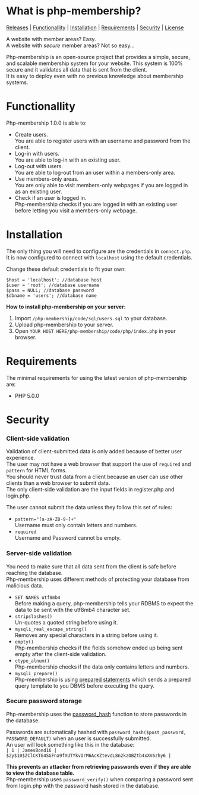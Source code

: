 # What is php-membership?
[Releases](https://github.com/OscarBjurestrand/php-membership/releases) | [Functionallity](#functionallity) | [Installation](#installation) | [Requirements](#requirements) | [Security](#security) | [License](https://github.com/OscarBjurestrand/php-membership/blob/master/LICENSE)  

A website with member areas? Easy.  
A website with _secure_ member areas? Not so easy...  
  
Php-membership is an open-source project that provides a simple, secure, and scalable membership system for your website.
This system is 100% secure and it validates all data that is sent from the client.    
It is easy to deploy even with no previous knowledge about membership systems.
  
# Functionallity
Php-membership 1.0.0 is able to:
- Create users.  
  You are able to register users with an username and password from the client.   
- Log-in with users.  
  You are able to log-in with an existing user.  
- Log-out with users.  
  You are able to log-out from an user within a members-only area.  
- Use members-only areas.  
  You are only able to visit members-only webpages if you are logged in as an existing user.  
- Check if an user is logged in.  
  Php-membership checks if you are logged in with an existing user before letting you visit a members-only webpage.  
  
# Installation  
  
The only thing you will need to configure are the credentials in `connect.php`.  
It is now configured to connect with `localhost` using the default credentials.  
  
Change these default credentials to fit your own:
```
$host = 'localhost'; //database host
$user = 'root'; //database username
$pass = NULL; //database password
$dbname = 'users'; //database name
```  
  
**How to install php-membership on your server:**
1. Import `/php-membership/code/sql/users.sql` to your database.
2. Upload php-membership to your server.
2. Open `YOUR HOST HERE/php-membership/code/php/index.php` in your browser. 
  
# Requirements
The minimal requirements for using the latest version of php-membership are:
- PHP 5.0.0
  
# Security
### Client-side validation
Validation of client-submitted data is only added because of better user experience.  
The user may not have a web browser that support the use of `required` and `pattern` for HTML forms.  
You should never trust data from a client because an user can use other clients than a web browser to submit data.  
The only client-side validation are the input fields in register.php and login.php.  
  
The user cannot submit the data unless they follow this set of rules:  
- `pattern="[a-zA-Z0-9-]+"`  
Username must only contain letters and numbers.  
- `required`  
Username and Password cannot be empty.  
  
### Server-side validation
You need to make sure that all data sent from the client is safe before reaching the database.  
Php-membership uses different methods of protecting your database from malicious data.  
- `SET NAMES utf8mb4`  
Before making a query, php-membership tells your RDBMS to expect the data to be sent with the utf8mb4 character set.  
- `stripslashes()`  
Un-quotes a quoted string before using it. 
- `mysqli_real_escape_string()`  
Removes any special characters in a string before using it.  
- `empty()`  
Php-membership checks if the fields somehow ended up being sent empty after the client-side validation.  
- `ctype_alnum()`  
Php-membership checks if the data only contains letters and numbers.  
- `mysqli_prepare()`  
Php-membership is using [prepared statements](http://php.net/manual/en/mysqli.quickstart.prepared-statements.php) which sends a prepared query template to you DBMS before executing the query.
  
### Secure password storage
Php-membership uses the [password_hash](http://php.net/manual/en/function.password-hash.php) function to store passwords in the database.  
  
Passwords are automatically hashed with `password_hash($post_password, PASSWORD_DEFAULT)` when an user is successfully submitted.  
An user will look something like this in the database:  
`| 1 | JamesBond16 | $2y$10$ZClCKTG4SGFna9fXUTYkvOrM6AcKZtevdL8n2kzOBZtb4xXV6zhy6 |`  
  
**This prevents an attacker from retrieving passwords even if they are able to view the database table.**  
Php-membership uses `password_verify()` when comparing a password sent from login.php with the password hash stored in the database.  
